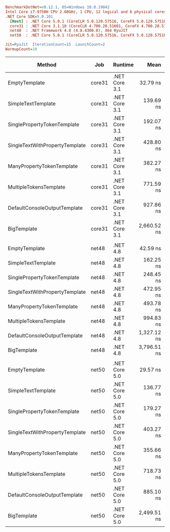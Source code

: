 ``` ini

BenchmarkDotNet=v0.12.1, OS=Windows 10.0.19042
Intel Core i7-9750H CPU 2.60GHz, 1 CPU, 12 logical and 6 physical cores
.NET Core SDK=5.0.101
  [Host] : .NET Core 5.0.1 (CoreCLR 5.0.120.57516, CoreFX 5.0.120.57516), X64 RyuJIT
  core31 : .NET Core 3.1.10 (CoreCLR 4.700.20.51601, CoreFX 4.700.20.51901), X64 RyuJIT
  net48  : .NET Framework 4.8 (4.8.4300.0), X64 RyuJIT
  net50  : .NET Core 5.0.1 (CoreCLR 5.0.120.57516, CoreFX 5.0.120.57516), X64 RyuJIT

Jit=RyuJit  IterationCount=15  LaunchCount=2  
WarmupCount=10  

```
|                         Method |    Job |       Runtime |        Mean |     Error |    StdDev | Ratio | RatioSD |  Gen 0 |  Gen 1 | Gen 2 | Allocated |
|------------------------------- |------- |-------------- |------------:|----------:|----------:|------:|--------:|-------:|-------:|------:|----------:|
|                  EmptyTemplate | core31 | .NET Core 3.1 |    32.79 ns |  0.406 ns |  0.607 ns |  1.00 |    0.00 | 0.0127 |      - |     - |      80 B |
|             SimpleTextTemplate | core31 | .NET Core 3.1 |   139.69 ns |  1.703 ns |  2.549 ns |  4.26 |    0.09 | 0.0610 |      - |     - |     384 B |
|    SinglePropertyTokenTemplate | core31 | .NET Core 3.1 |   192.07 ns |  1.607 ns |  2.305 ns |  5.86 |    0.15 | 0.0854 |      - |     - |     536 B |
| SingleTextWithPropertyTemplate | core31 | .NET Core 3.1 |   428.80 ns |  2.452 ns |  3.670 ns | 13.08 |    0.27 | 0.1440 | 0.0005 |     - |     904 B |
|      ManyPropertyTokenTemplate | core31 | .NET Core 3.1 |   382.27 ns |  2.979 ns |  4.459 ns | 11.66 |    0.26 | 0.1326 | 0.0005 |     - |     832 B |
|         MultipleTokensTemplate | core31 | .NET Core 3.1 |   771.59 ns |  6.362 ns |  9.523 ns | 23.54 |    0.42 | 0.2308 | 0.0019 |     - |    1448 B |
|   DefaultConsoleOutputTemplate | core31 | .NET Core 3.1 |   927.86 ns |  7.847 ns | 11.746 ns | 28.31 |    0.70 | 0.2575 | 0.0019 |     - |    1624 B |
|                    BigTemplate | core31 | .NET Core 3.1 | 2,660.52 ns | 27.007 ns | 40.423 ns | 81.16 |    1.92 | 0.7019 | 0.0153 |     - |    4424 B |
|                                |        |               |             |           |           |       |         |        |        |       |           |
|                  EmptyTemplate |  net48 |      .NET 4.8 |    42.59 ns |  0.363 ns |  0.520 ns |  1.00 |    0.00 | 0.0178 |      - |     - |     112 B |
|             SimpleTextTemplate |  net48 |      .NET 4.8 |   162.25 ns |  1.582 ns |  2.367 ns |  3.81 |    0.08 | 0.0687 |      - |     - |     433 B |
|    SinglePropertyTokenTemplate |  net48 |      .NET 4.8 |   248.45 ns |  3.135 ns |  4.692 ns |  5.83 |    0.12 | 0.0825 |      - |     - |     522 B |
| SingleTextWithPropertyTemplate |  net48 |      .NET 4.8 |   472.95 ns |  6.069 ns |  8.895 ns | 11.11 |    0.24 | 0.1478 |      - |     - |     931 B |
|      ManyPropertyTokenTemplate |  net48 |      .NET 4.8 |   493.78 ns |  5.937 ns |  8.886 ns | 11.60 |    0.25 | 0.1383 |      - |     - |     875 B |
|         MultipleTokensTemplate |  net48 |      .NET 4.8 |   994.83 ns | 12.807 ns | 19.169 ns | 23.35 |    0.54 | 0.2422 |      - |     - |    1524 B |
|   DefaultConsoleOutputTemplate |  net48 |      .NET 4.8 | 1,327.12 ns | 12.583 ns | 18.834 ns | 31.16 |    0.49 | 0.2670 | 0.0019 |     - |    1685 B |
|                    BigTemplate |  net48 |      .NET 4.8 | 3,796.51 ns | 17.700 ns | 25.944 ns | 89.13 |    1.16 | 0.7515 | 0.0153 |     - |    4742 B |
|                                |        |               |             |           |           |       |         |        |        |       |           |
|                  EmptyTemplate |  net50 | .NET Core 5.0 |    29.57 ns |  0.501 ns |  0.751 ns |  1.00 |    0.00 | 0.0127 |      - |     - |      80 B |
|             SimpleTextTemplate |  net50 | .NET Core 5.0 |   136.77 ns |  2.122 ns |  3.110 ns |  4.63 |    0.19 | 0.0610 |      - |     - |     384 B |
|    SinglePropertyTokenTemplate |  net50 | .NET Core 5.0 |   179.27 ns |  1.876 ns |  2.808 ns |  6.07 |    0.19 | 0.0854 |      - |     - |     536 B |
| SingleTextWithPropertyTemplate |  net50 | .NET Core 5.0 |   403.27 ns |  6.109 ns |  9.144 ns | 13.65 |    0.47 | 0.1440 | 0.0005 |     - |     904 B |
|      ManyPropertyTokenTemplate |  net50 | .NET Core 5.0 |   355.66 ns |  3.487 ns |  5.219 ns | 12.04 |    0.33 | 0.1326 | 0.0005 |     - |     832 B |
|         MultipleTokensTemplate |  net50 | .NET Core 5.0 |   718.73 ns |  6.594 ns |  9.869 ns | 24.32 |    0.72 | 0.2308 | 0.0019 |     - |    1448 B |
|   DefaultConsoleOutputTemplate |  net50 | .NET Core 5.0 |   885.10 ns |  5.246 ns |  7.689 ns | 29.98 |    0.86 | 0.2584 | 0.0019 |     - |    1624 B |
|                    BigTemplate |  net50 | .NET Core 5.0 | 2,499.51 ns | 27.388 ns | 40.993 ns | 84.59 |    2.60 | 0.7019 | 0.0153 |     - |    4424 B |
